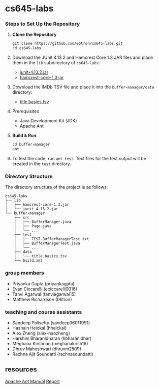 # cs645-labs

### Steps to Set Up the Repository

1. **Clone the Repository**
   ```sh
   git clone https://github.com/06tron/cs645-labs.git
   cd cs645-labs
   ```
2. Download the JUnit 4.13.2 and Hamcrest Core 1.3 JAR files and place them in the `lib` subdirectory of `cs645-labs`:
   - [junit-4.13.2.jar](https://repo1.maven.org/maven2/junit/junit/4.13.2/junit-4.13.2.jar)
   - [hamcrest-core-1.3.jar](https://repo1.maven.org/maven2/org/hamcrest/hamcrest-core/1.3/hamcrest-core-1.3.jar)

3. Download the IMDb TSV file and place it into the `buffer-manager/data` directory:
   - [title.basics.tsv](https://datasets.imdbws.com/title.basics.tsv.gz)

4. Prerequisites
   - Java Development Kit (JDK)
   - Apache Ant
  
6. **Build & Run**
    ```sh
    cd buffer-manager
    ant
    ```

7. To test the code, run `ant test`. Text files for the test output will be created in the `test` directory.

### Directory Structure

The directory structure of the project is as follows:

```
cs645-labs
├── lib
│   ├── hamcrest-core-1.3.jar
│   └── junit-4.13.2.jar
└── buffer-manager
    ├── src
    │   ├── BufferManager.java
    │   ├── Page.java
    │   └── ...
    ├── test
    │   ├── TEST-BufferManagerTest.txt
    │   ├── BufferManagerTest.java
    │   └── ...
    ├── data 
    │   └── title.basics.tsv
    └── build.xml

```

### group members
- Priyanka Gupta (priyankagpta)
- Evan Ciccarelli (eciccarelli0016)
- Tanvi Agarwal (tanviagarwal15)
- Matthew Richardson (06tron)

### teaching and course assistants
- Sandeep Polisetty (sandeep06011991)
- Hasnain Heickal (hheickal)
- Alex Zheng (alex-haozheng)
- Harshini Bharanidharan (hbharanidhar)
- Meghana Krishnan (meghanakrish19)
- Dhruv Maheshwari (dhruvm2509)
- Rachna Ajit Soundatti (rachnasoundatti)

## resources

[Apache Ant Manual](https://ant.apache.org/manual/using.html)
[Report](https://docs.google.com/document/d/1yRNIZFOOBZGDW5Cv4G_jT15FkewFEATbQRjvpLWB9GQ/edit?tab=t.0)
